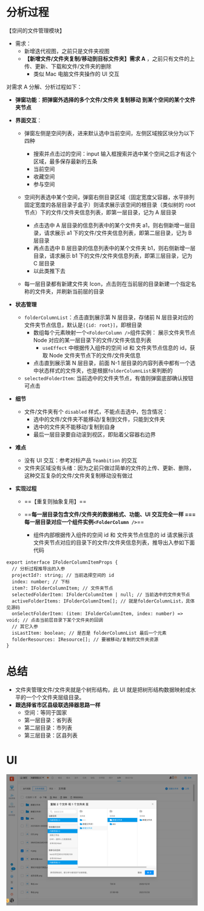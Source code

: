 # 分析过程

【空间的文件管理模块】

- 需求：
  - 新增迭代视图，之前只是文件夹视图
  - **【新增文件/文件夹复制/移动到目标文件夹】需求 A** ，之前只有文件的上传、更新、下载和文件/文件夹的删除
    - 类似 Mac 电脑文件夹操作的 UI 交互

对需求 A 分解、分析过程如下：

- **弹窗功能**：**把弹窗外选择的多个文件/文件夹 复制移动 到某个空间的某个文件夹节点**
- **界面交互**：

  - 弹窗左侧是空间列表，进来默认选中当前空间，左侧区域按区块分为以下四种

    - 搜索并点击过的空间：input 输入框搜索并选中某个空间之后才有这个区域，最多保存最新的五条
    - 当前空间
    - 收藏空间
    - 参与空间

  - 空间列表选中某个空间，弹窗右侧目录区域（固定宽度父容器，水平排列固定宽度的各层目录子盒子）则请求展示该空间的根目录（类似树的 root 节点）下的文件/文件夹信息列表，即第一层目录，记为 A 层目录
    - 点击选中 A 层目录的信息列表中的某个文件夹 a1，则右侧新增一层目录，请求展示 a1 下的文件/文件夹信息列表，即第二层目录，记为 B 层目录
    - 再点击选中 B 层目录的信息列表中的某个文件夹 b1，则右侧新增一层目录，请求展示 b1 下的文件/文件夹信息列表，即第三层目录，记为 C 层目录
    - 以此类推下去
  - 每一层目录都有新建文件夹 Icon，点击则在当前层的目录新建一个指定名称的文件夹，并刷新当前层的目录

- **状态管理**

  - `folderColumnList`：点击直到展示第 N 层目录，存储前 N 层目录对应的文件夹节点信息，默认是`[{id: root}]`，即根目录
    - 数组每个元素映射一个`<FolderColumn />`组件实例： 展示文件夹节点 Node 对应的某一层目录下的文件/文件夹信息列表
      - `useEffect` 中根据传入组件的空间 id 和 文件夹节点信息的 id，获取 Node 文件夹节点下的文件/文件夹信息
    - 点击直到展示第 N 层目录，前面 N-1 层目录的内容列表中都有一个选中状态样式的文件夹，也是根据`folderColumnList`来判断的
  - `selectedFolderItem`: 当前选中的文件夹节点，有值则弹窗底部确认按钮可点击

- **细节**

  - 文件/文件夹有个 `disabled` 样式，不能点击选中，包含情况：
    - 选中的文件/文件夹不能移动/复制到文件，只能到文件夹
    - 选中的文件夹不能移动/复制到自身
    - 最后一层目录要自动滚到视区，即贴着父容器右边界

- **难点**

  - 没有 UI 交互：参考对标产品 `Teambition` 的交互
  - 文件夹区域没有头绪：因为之前只做过简单的文件的上传、更新、删除，这种交互复杂的文件/文件夹复制移动没有做过

- **实现过程**

  - ==【重复则抽象复用】==
  - ==**每一层目录包含文件/文件夹的数据格式、功能、UI 交互完全一样 === 每一层目录对应一个组件实例`<FolderColumn />`**==

    - 组件内部根据传入组件的空间 id 和 文件夹节点信息的 id 请求展示该文件夹节点对应的目录下的文件/文件夹信息列表，推导出入参如下面代码

```tsx
export interface IFolderColumnItemProps {
  // 分析过程推导出的入参
  projectId?: string; // 当前选择空间的 id
  index: number; // 下标
  item?: IFolderColumnItem; // 文件夹节点
  selectedFolderItem: IFolderColumnItem | null; // 当前选中的文件夹节点
  activeFolderItems: IFolderColumnItem[]; // 就是folderColumnList，具体见源码
  onSelectFolderItem: (item: IFolderColumnItem, index: number) => void; // 点击当前层目录下某个文件夹的回调
  // 其它入参
  isLastItem: boolean; // 是否是 folderColumnList 最后一个元素
  folderResources: IResource[]; // 要被移动/复制的文件夹资源
}
```

# 总结

- 文件夹管理文件/文件夹就是个树形结构，此 UI 就是把树形结构数据映射成水平的一个个文件夹层级目录。
- **跟选择省市区县级联选择器思路一样**
  - 空间：等同于国家
  - 第一层目录：省列表
  - 第二层目录：市列表
  - 第三层目录：区县列表

# UI

![](../imgs/typical-needs-file-copy-move-to-folder1.png)
